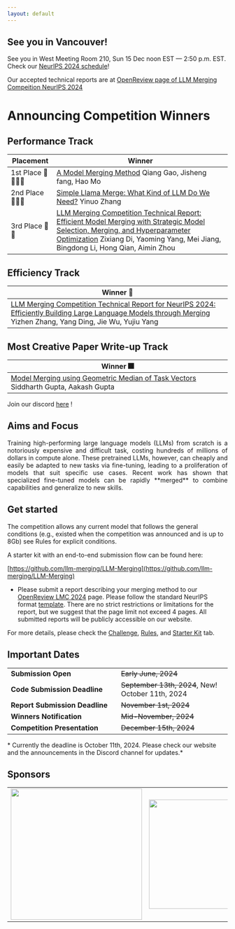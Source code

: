 ```yaml
---
layout: default
---
```


## See you in Vancouver!

See you in West Meeting Room 210, Sun 15 Dec noon EST — 2:50 p.m. EST. Check our [NeurIPS 2024 schedule](https://neurips.cc/virtual/2024/competition/84794#wse-detail-109333)!

Our accepted technical reports are at <a href="https://openreview.net/group?id=NeurIPS.cc/2024/Competition/LMC#tab-accept-oral">OpenReview page of LLM Merging Compeition NeurIPS 2024</a>

# Announcing Competition Winners

## Performance Track

| Placement    | Winner                                             |
|--------------|----------------------------------------------------|
| 1st Place  :star2::star2::star2::confetti_ball: | [A Model Merging Method](https://openreview.net/forum?id=zcnDi0i23y) Qiang Gao, Jisheng fang, Hao Mo      |
| 2nd Place  :star2::star2::tada:  | [Simple Llama Merge: What Kind of LLM Do We Need?](https://openreview.net/forum?id=VndTgXbAgz)      Yinuo Zhang                             |
| 3rd Place  :star2::dizzy:  | [LLM Merging Competition Technical Report: Efficient Model Merging with Strategic Model Selection, Merging, and Hyperparameter Optimization](https://openreview.net/forum?id=Xl8uuaNj1X)   Zixiang Di, Yaoming Yang, Mei Jiang, Bingdong Li, Hong Qian, Aimin Zhou   |

## Efficiency Track

| Winner    :rocket:       |
|------------------|
| [LLM Merging Competition Technical Report for NeurIPS 2024: Efficiently Building Large Language Models through Merging](https://openreview.net/forum?id=rJ1miae6PJ) Yizhen Zhang, Yang Ding, Jie Wu, Yujiu Yang  |

## Most Creative Paper Write-up Track

| Winner         :fireworks:             |
|-----------------------------|
| [Model Merging using Geometric Median of Task Vectors](https://openreview.net/forum?id=4VD2jMqJbN)   Siddharth Gupta, Aakash Gupta     |



Join our discord <a href="https://discord.com/invite/VYfFexfSpZ">here</a> !

## Aims and Focus
<p style='text-align: justify;'>
Training high-performing large language models (LLMs) from scratch is a notoriously expensive and difficult task, costing hundreds of millions of dollars in compute alone. These pretrained LLMs, however, can cheaply and easily be adapted to new tasks via fine-tuning, leading to a proliferation of models that suit specific use cases. Recent work has shown that specialized fine-tuned models can be rapidly **merged** to combine capabilities and generalize to new skills. 
</p>

## Get started

The competition allows any current model that follows the general conditions (e.g., existed when the competition was announced and is up to 8Gb) see Rules for explicit conditions.


<p style='text-align: justify;'>
A starter kit with an end-to-end submission flow can be found here:<br>

[https://github.com/llm-merging/LLM-Merging](https://github.com/llm-merging/LLM-Merging)
</p>

- Please submit a report describing your merging method to our [OpenReview LMC 2024](https://openreview.net/group?id=NeurIPS.cc/2024/Competition/LMC) page. Please follow the standard NeurIPS format [template](https://www.overleaf.com/latex/templates/neurips-2024/tpsbbrdqcmsh). There are no strict restrictions or limitations for the report, but we suggest that the page limit not exceed 4 pages. All submitted reports will be publicly accessible on our website.

<p>For more details, please check the <a href="challenge.html">Challenge</a>, <a href="rules.html">Rules</a>, and <a href="starter_kit.html">Starter Kit</a> tab.</p>

## Important Dates

<table class="foo">
    <tr>
        <td width="50%"><b>Submission Open</b></td>
        <td width="50%"> <s>Early June, 2024</s> </td>
    </tr>
    <tr>
        <td width="50%"><b>Code Submission Deadline</b></td>
        <td width="50%"> <s>September 13th, 2024</s>, New! October 11th, 2024</td>
    </tr>
    <tr>
        <td width="50%"><b>Report Submission Deadline</b></td>
        <td width="50%"> <s>November 1st, 2024</s> </td>
    </tr>
    <tr>
        <td width="50%"><b>Winners Notification</b></td>
        <td width="50%"> <s>Mid-November, 2024 </s> </td>
    </tr>
    <tr>
        <td width="50%"><b>Competition Presentation</b></td>
        <td width="50%"> <s>December 15th, 2024</s> </td>
    </tr>
</table>
* Currently the deadline is October 11th, 2024. Please check our website and the announcements in the Discord channel for updates.*

<!-- <br>

This raises the question: given a new suite of desired skills and design parameters, is it necessary to fine-tune or train yet another LLM from scratch, or can similar existing models be re-purposed for a new task with the right selection or merging procedure? 

<br>

<p style='text-align: justify;'>

The LLM Merging challenge aims to spur the development and evaluation of methods for merging and reusing existing models to form stronger new models without needing additional training. Specifically, the competition focuses on merging existing publicly-released expert models from Huggingface, using only minimal compute and additional parameters. The goal will be to develop merged models that outperform existing models and existing merging baselines. Submissions will be judged based on the average accuracy on a set of held-out multiple-choice evaluation tasks. 
To make the competition as accessible as possible and ensure that the merging procedures are more efficient than fine-tuning, we will enforce a compute budget and focus on merging models with fewer than 8B parameters. A starter kit with all necessary materials (baseline implementations, requirements, the evaluation script, etc.) will be released on May 1st. 
</p> -->


<!-- ## Organizing Institutions

<table cellspacing="0" cellpadding="0" style="border-collapse: collapse;">
    <tr>
        <td style="text-align: center; border: none;"><img src="assets/fig/hf-logo-with-title.png" width="300"></td>
        <td style="border: none;"><img src="assets/fig/sakana_logo.png" width="250"></td>
        <td style="border: none;"><img src="assets/fig/arceeai_transparent background.svg" width="300"></td>
    </tr>

</table> -->


## Sponsors

<table cellspacing="0" cellpadding="0" style="border-collapse: collapse;">
    <tr>
        <td style="text-align: center; border: none;"><img src="assets/fig/hf-logo-with-title.png" width="300"></td>
        <td style="border: none;"><img src="assets/fig/sakana_logo.png" width="250"></td>
        <td style="border: none;"><img src="assets/fig/arceeai_transparent background.svg" width="300"></td>
    </tr>
    <!-- <tr>
                <td style="border: none;"><img src="https://github.com/llm-efficiency-challenge/llm-efficiency-challenge.github.io/assets/3282513/7185238e-b21c-4d82-91f3-86d3465523db" width="300"></td>
        <td style="border: none;"><img src="https://github.com/llm-efficiency-challenge/llm-efficiency-challenge.github.io/assets/3282513/c227bd00-a396-49a5-928c-1d40482508a8" width="300"></td>
        <td style="border: none;"></td>
    </tr> -->
</table>
